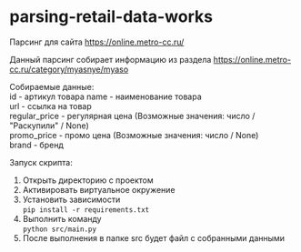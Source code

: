 # parsing-retail-data-works
  
Парсинг для сайта https://online.metro-cc.ru/  
  
Данный парсинг собирает информацию из раздела https://online.metro-cc.ru/category/myasnye/myaso  
  
Собираемые данные:  
id - артикул товара 
name - наименование товара  
url - ссылка на товар  
regular_price - регулярная цена (Возможные значения: число / "Раскупили" / None)  
promo_price - промо цена (Возможные значения: число / None)  
brand - бренд  
  
Запуск скрипта:  
1. Открыть директорию с проектом
2. Активировать виртуальное окружение
3. Установить зависимости  
``pip install -r requirements.txt``
4. Выполнить команду  
``python src/main.py``
5. После выполнения в папке src будет файл с собранными данными
